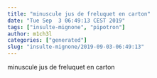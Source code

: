 ```yaml
---
title: "minuscule jus de freluquet en carton"
date: "Tue Sep  3 06:49:13 CEST 2019"
tags: ["insulte-mignone", "pipotron"]
author: m1ch3l
categories: ["generated"]
slug: "insulte-mignone/2019-09-03-06:49:13"
---
```


minuscule jus de freluquet en carton
